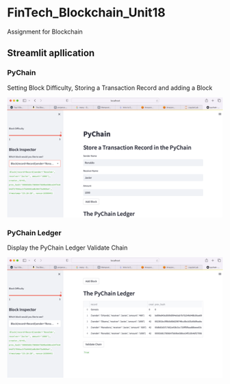 # FinTech_Blockchain_Unit18
Assignment for Blockchain

## Streamlit apllication
### PyChain
Setting Block Difficulty, Storing a Transaction Record and adding a Block

![PyChain with difficulty, transaction and adding a block image](PyChain_Add_Block.png)

### PyChain Ledger
Display the PyChain Ledger
Validate Chain

![PyChain Ledger and Validate Chain imager](PyChain_Ledger_Validate.png)
